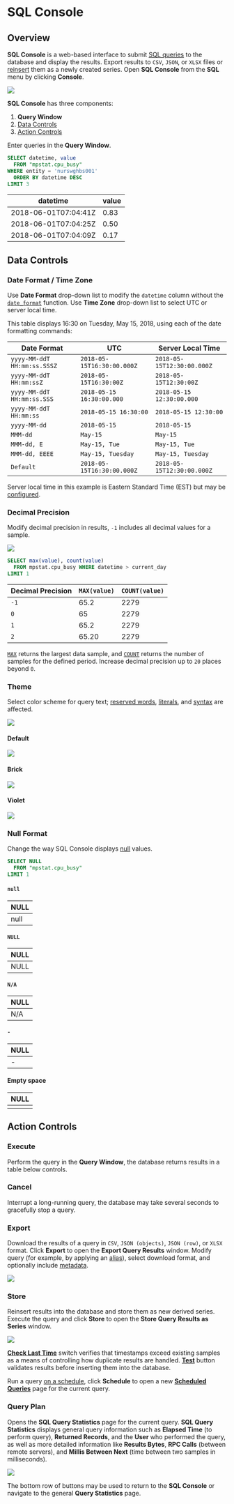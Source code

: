 # SQL Console

## Overview

**SQL Console** is a web-based interface to submit [SQL queries](../sql/README.md) to the database and display the results. Export results to `CSV`, `JSON`, or `XLSX` files or [reinsert](#store) them as a newly created series. Open **SQL Console** from the **SQL** menu by clicking **Console**.

![](images/sql_console.png)

**SQL Console** has three components:

1. **Query Window**
2. [Data Controls](#data-controls)
3. [Action Controls](#action-controls)

Enter queries in the **Query Window**.

```sql
SELECT datetime, value
  FROM "mpstat.cpu_busy"
WHERE entity = 'nurswghbs001'
  ORDER BY datetime DESC
LIMIT 3
```

| datetime             | value |
|----------------------|-------|
| 2018-06-01T07:04:41Z | 0.83  |
| 2018-06-01T07:04:25Z | 0.50  |
| 2018-06-01T07:04:09Z | 0.17  |

## Data Controls

### Date Format / Time Zone

Use **Date Format** drop-down list to modify the `datetime` column without the [`date_format`](examples/datetime-format.md) function. Use **Time Zone** drop-down list to select UTC or server local time.

This table displays 16:30 on Tuesday, May 15, 2018, using each of the date formatting commands:

**Date Format** | **UTC** | **Server Local Time**
---|---|---
`yyyy-MM-ddT HH:mm:ss.SSSZ` | `2018-05-15T16:30:00.000Z` | `2018-05-15T12:30:00.000Z`
`yyyy-MM-ddT HH:mm:ssZ` | `2018-05-15T16:30:00Z` | `2018-05-15T12:30:00Z`
`yyyy-MM-ddT HH:mm:ss.SSS` | `2018-05-15 16:30:00.000` | `2018-05-15 12:30:00.000`
`yyyy-MM-ddT HH:mm:ss` | `2018-05-15 16:30:00` | `2018-05-15 12:30:00`
`yyyy-MM-dd` | `2018-05-15` | `2018-05-15`
`MMM-dd` | `May-15` | `May-15`
`MMM-dd, E` | `May-15, Tue` | `May-15, Tue`
`MMM-dd, EEEE` | `May-15, Tuesday` | `May-15, Tuesday`
`Default` | `2018-05-15T16:30:00.000Z` | `2018-05-15T12:30:00.000Z`

Server local time in this example is Eastern Standard Time (EST) but may be [configured](../administration/timezone.md).

### Decimal Precision

Modify decimal precision in results, `-1` includes all decimal values for a sample.

![](images/decimal-precision.png)

```sql
SELECT max(value), count(value)
  FROM mpstat.cpu_busy WHERE datetime > current_day
LIMIT 1
```

Decimal Precision | `MAX(value)` | `COUNT(value)`
---|---|---
`-1` | 65.2 | 2279
`0` | 65 | 2279
`1` | 65.2 | 2279
`2` | 65.20 | 2279

[`MAX`](README.md#aggregation-functions) returns the largest data sample, and [`COUNT`](README.md#aggregation-functions) returns the number of samples for the defined period. Increase decimal precision up to `20` places beyond `0`.

### Theme

Select color scheme for query text; [reserved words](README.md#reserved-words), [literals](README.md#literals), and [syntax](README.md#syntax) are affected.

![](images/theme.png)

#### Default

![](images/default.png)

#### Brick

![](images/brick.png)

#### Violet

![](images/violet.png)

### Null Format

Change the way SQL Console displays [null](README.md#null) values.

```sql
SELECT NULL
  FROM "mpstat.cpu_busy"
LIMIT 1
```

#### `null`

| NULL |
|------|
| null |

#### `NULL`

| NULL |
|------|
| NULL |

#### `N/A`

| NULL |
|------|
| N/A  |

#### `-`

| NULL |
|------|
|   -  |

#### Empty space

| NULL |
|------|
|      |

## Action Controls

### Execute

Perform the query in the **Query Window**, the database returns results in a table below controls.

### Cancel

Interrupt a long-running query, the database may take several seconds to gracefully stop a query.

### Export

Download the results of a query in `CSV`, `JSON (objects)`, `JSON (row)`, or `XLSX` format. Click **Export** to open the **Export Query Results** window. Modify query (for example, by applying an [alias](README.md#aliases)), select download format, and optionally include [metadata](scheduled-sql-metadata.md#sql-report-metadata).

![](images/export1.png)

### Store

Reinsert results into the database and store them as new derived series. Execute the query and click **Store** to open the **Store Query Results as Series** window.

![](images/store3.png)

[**Check Last Time**](scheduled-sql-store.md#duplicates) switch verifies that timestamps exceed existing samples as a means of controlling how duplicate results are handled. [**Test**](scheduled-sql-store.md#validation) button validates results before inserting them into the database.

Run a query [on a schedule](scheduled-sql.md), click **Schedule** to open a new [**Scheduled Queries**](#scheduled-queries) page for the current query.

### Query Plan

Opens the **SQL Query Statistics** page for the current query. **SQL Query Statistics** displays general query information such as **Elapsed Time** (to perform query), **Returned Records**, and the **User** who performed the query, as well as more detailed information like **Results Bytes**, **RPC Calls** (between remote servers), and **Millis Between Next** (time between two samples in milliseconds).

![](images/query-plan.png)

The bottom row of buttons may be used to return to the **SQL Console** or navigate to the general **Query Statistics** page.